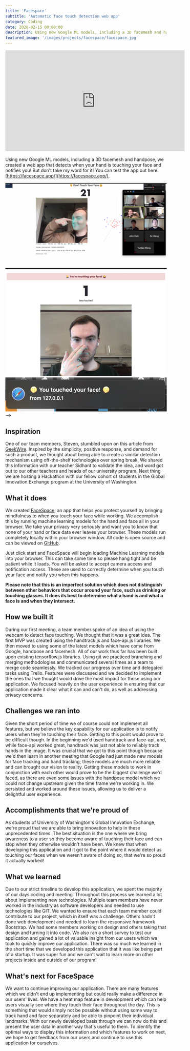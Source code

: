 ```yaml
---
title: 'Facespace'
subtitle: 'Automatic face touch detection web app'
category: Coding
date: 2020-02-15 00:00:00
description: Using new Google ML models, including a 3D facemesh and handpose, we created a web app that detects when your hand is touching your face and notifies you! But don't take my word for it!
featured_image: '/images/projects/facespace/facespace.jpg'
---
```


<iframe width="560" height="315" src="https://www.youtube.com/embed/u2yVwdbd1M0" frameborder="0" allow="accelerometer; autoplay; encrypted-media; gyroscope; picture-in-picture" allowfullscreen></iframe>

Using new Google ML models, including a 3D facemesh and handpose, we created a web app that detects when your hand is touching your face and notifies you! But don't take my word for it!
You can test the app out here: [https://facespace.app/](https://facespace.app/).

<div class="gallery" data-columns="2">
	<img src="/images/projects/facespace/fs_screenshot1.png">
	<img src="/images/projects/facespace/fs_demo.jpg">
	<img src="/images/projects/facespace/fs_notification.jpg">
	<!-- <img src="/images/demo/demo-landscape-2.jpg"> --> -->
</div>

## Inspiration
One of our team members, Steven, stumbled upon on this article from [GeekWire](https://www.geekwire.com/2020/response-coronavirus-seattle-team-creates-smartband-vibrates-touch-face/). Inspired by the simplicity, positive response, and demand for such a product, we thought about being able to create a similar detection mechanism using off-the-shelf technologies over spring break. We shared this information with our teacher Sidhant to validate the idea, and word got out to our other teachers and heads of our university program. Next thing we are hosting a Hackathon with our fellow cohort of students in the Global Innovation Exchange program at the University of Washington.

## What it does
We created [FaceSpace](https://facespace.app/), an app that helps you protect yourself by bringing mindfulness to when you touch your face while working. We accomplish this by running machine learning models for the hand and face all in your browser. We take your privacy very seriously and want you to know that none of your hand or face data ever leaves your browser. These models run completely locally within your browser window. All code is open source and can be viewed on [GitHub](https://github.com/Global-Innovation-Exchange/FaceSpace).

Just click start and FaceSpace will begin loading Machine Learning models into your browser. This can take some time so please hang tight and be patient while it loads. You will be asked to accept camera access and notification access. These are used to correctly determine when you touch your face and notify you when this happens.

**Please note that this is an imperfect solution which does not distinguish between other behaviors that occur around your face, such as drinking or touching glasses. It does its best to determine what a hand is and what a face is and when they intersect.**

## How we built it
During our first meeting, a team member spoke of an idea of using the webcam to detect face touching. We thought that it was a great idea. The first MVP was created using the handtrack.js and face-api.js libraries. We then moved to using some of the latest models which have come from Google, handpose and facemesh. All of our work thus far has been built upon existing tensorflow.js libraries. Using git we practiced branching and merging methodologies and communicated several times as a team to merge code seamlessly. We tracked our progress over time and delegated tasks using Trello. Features were discussed and we decided to implement the ones that we thought would drive the most impact for those using our application. We focused heavily on the user experience in ensuring that our application made it clear what it can and can't do, as well as addressing privacy concerns.

## Challenges we ran into
Given the short period of time we of course could not implement all features, but we believe the key capability for our application is to notify users when they're touching their face. Getting to this point would prove to be difficult though. In the beginning we'd used handtrack and face-api, and, while face-api worked great, handtrack was just not able to reliably track hands in the image. It was crucial that we got to this point though because we'd then learn in another meeting that Google had just made new models for face tracking and hand tracking; these models are much more reliable and can brought our vision to reality. Getting these models to work in conjunction with each other would prove to be the biggest challenge we'd faced, as there are even some issues with the handpose model which we could not change upstream given the time frame we're working in. We persisted and worked around these issues, allowing us to deliver a delightful user experience.

## Accomplishments that we're proud of
As students of University of Washington's Global Innovation Exchange, we're proud that we are able to bring innovation to help in these unprecedented times. The best situation is the one where we bring awareness to a user so they become aware of touching their face and can stop when they otherwise wouldn't have been. We knew that when developing this application and it got to the point where it would detect us touching our faces when we weren't aware of doing so, that we're so proud it actually worked!

## What we learned
Due to our strict timeline to develop this application, we spent the majority of our days coding and meeting. Throughout this process we learned a lot about implementing new technologies. Multiple team members have never worked in the industry as software developers and needed to use technologies like GIT. We wanted to ensure that each team member could contribute to our project, which in itself was a challenge. Others hadn't done web development and needed to learn the responsive framework Bootstrap. We had some members working on design and others taking that design and turning it into code. We also ran a short survey to test our application and gained a lot of valuable insight from our users which we took to quickly improve our application. There was so much we learned in the short time that we developed this application that it was like being part of a startup. It was super fun and we can't wait to learn more on other projects inside and outside of our program!

## What's next for FaceSpace
We want to continue improving our application. There are many features which we didn't end up implementing but could really make a difference in our users' lives. We have a heat map feature in development which can help users visually see where they touch their face throughout the day. This is something that would simply not be possible without using some way to track hand and face separately and be able to pinpoint their individual landmarks. With our newly developed basis through we can now do this and present the user data in another way that's useful to them. To identify the optimal ways to display this information and which features to work on next, we hope to get feedback from our users and continue to use this application for ourselves.